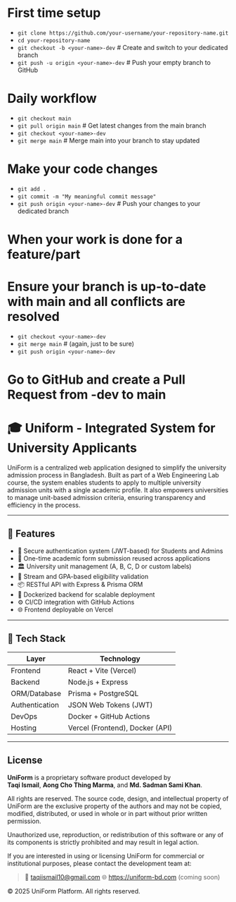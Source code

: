 # First time setup

-   `git clone https://github.com/your-username/your-repository-name.git`
-   `cd your-repository-name`
-   `git checkout -b <your-name>-dev` # Create and switch to your dedicated branch
-   `git push -u origin <your-name>-dev` # Push your empty branch to GitHub

# Daily workflow

-   `git checkout main`
-   `git pull origin main` # Get latest changes from the main branch
-   `git checkout <your-name>-dev`
-   `git merge main` # Merge main into your branch to stay updated

# Make your code changes

-   `git add .`
-   `git commit -m "My meaningful commit message"`
-   `git push origin <your-name>-dev` # Push your changes to your dedicated branch

# When your work is done for a feature/part

# Ensure your branch is up-to-date with main and all conflicts are resolved

-   `git checkout <your-name>-dev`
-   `git merge main` # (again, just to be sure)
-   `git push origin <your-name>-dev`

# Go to GitHub and create a Pull Request from <your-name>-dev to main

# 🎓 Uniform - Integrated System for University Applicants

UniForm is a centralized web application designed to simplify the university admission process in Bangladesh. Built as part of a Web Engineering Lab course, the system enables students to apply to multiple university admission units with a single academic profile. It also empowers universities to manage unit-based admission criteria, ensuring transparency and efficiency in the process.

---

## 🚀 Features

-   🔐 Secure authentication system (JWT-based) for Students and Admins
-   📝 One-time academic form submission reused across applications
-   🏛️ University unit management (A, B, C, D or custom labels)
-   🎯 Stream and GPA-based eligibility validation
-   📦 RESTful API with Express & Prisma ORM
-   🐳 Dockerized backend for scalable deployment
-   ⚙️ CI/CD integration with GitHub Actions
-   🌐 Frontend deployable on Vercel

---

## 🧱 Tech Stack

| Layer          | Technology                      |
| -------------- | ------------------------------- |
| Frontend       | React + Vite (Vercel)           |
| Backend        | Node.js + Express               |
| ORM/Database   | Prisma + PostgreSQL             |
| Authentication | JSON Web Tokens (JWT)           |
| DevOps         | Docker + GitHub Actions         |
| Hosting        | Vercel (Frontend), Docker (API) |

---

## License

**UniForm** is a proprietary software product developed by  
**Taqi Ismail**, **Aong Cho Thing Marma**, and **Md. Sadman Sami Khan**.

All rights are reserved. The source code, design, and intellectual property of UniForm are the exclusive property of the authors and may not be copied, modified, distributed, or used in whole or in part without prior written permission.

Unauthorized use, reproduction, or redistribution of this software or any of its components is strictly prohibited and may result in legal action.

If you are interested in using or licensing UniForm for commercial or institutional purposes, please contact the development team at:

> 📧 taqiismail10@gmail.com
> 🌐 https://uniform-bd.com (coming soon)

© 2025 UniForm Platform. All rights reserved.
